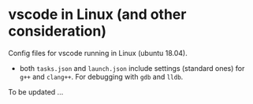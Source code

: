 # vscode in Linux (and other consideration)

Config files for vscode running in Linux (ubuntu 18.04).

* both `tasks.json` and `launch.json` include settings (standard ones) for `g++` and `clang++`. For debugging with `gdb` and `lldb`.

To be updated ...
